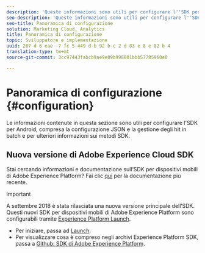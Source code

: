 ```yaml
---
description: 'Queste informazioni sono utili per configurare l''SDK per Android. Alcuni degli argomenti trattati sono la configurazione JSON, la gestione degli hit in batch e i metodi SDK '
seo-description: 'Queste informazioni sono utili per configurare l''SDK per Android. Alcuni degli argomenti trattati sono la configurazione JSON, la gestione degli hit in batch e i metodi SDK '
seo-title: Panoramica di configurazione
solution: Marketing Cloud, Analytics
title: Panoramica di configurazione
topic: Sviluppatore e implementazione
uuid: 207 d 6 eae -7 fc 5-449 d-b 92 b-c 2 d 83 e 8 e 82 b 4
translation-type: tm+mt
source-git-commit: 3cc97443fabcb9ae9e09b998801bbb57785960e0

---
```



# Panoramica di configurazione {#configuration}

Le informazioni contenute in questa sezione sono utili per configurare l'SDK per Android, compresa la configurazione JSON e la gestione degli hit in batch e per ulteriori informazioni sui metodi SDK.

## Nuova versione di Adobe Experience Cloud SDK

Stai cercando informazioni e documentazione sull’SDK per dispositivi mobili di Adobe Experience Platform? Fai clic [qui](https://aep-sdks.gitbook.io/docs/) per la documentazione più recente.

>[!IMPORTANT]
>
>A settembre 2018 è stata rilasciata una nuova versione principale dell’SDK. Questi nuovi SDK per dispositivi mobili di Adobe Experience Platform sono configurabili tramite [Experience Platform Launch](https://www.adobe.com/experience-platform/launch.html).

* Per iniziare, passa ad [Launch](https://launch.adobe.com/).
* Per visualizzare cosa è compreso negli archivi Experience Platform SDK, passa a [Github: SDK di Adobe Experience Platform](https://github.com/Adobe-Marketing-Cloud/acp-sdks).
